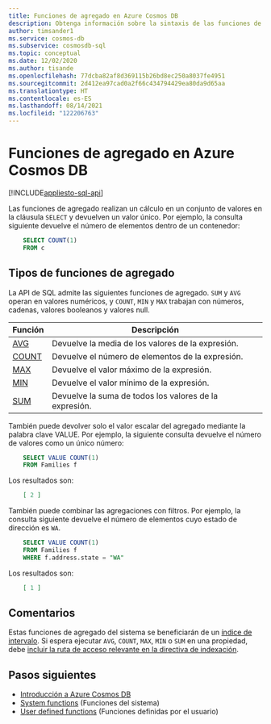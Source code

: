 ```yaml
---
title: Funciones de agregado en Azure Cosmos DB
description: Obtenga información sobre la sintaxis de las funciones de agregado de SQL, los tipos de funciones de agregado compatibles con Azure Cosmos DB.
author: timsander1
ms.service: cosmos-db
ms.subservice: cosmosdb-sql
ms.topic: conceptual
ms.date: 12/02/2020
ms.author: tisande
ms.openlocfilehash: 77dcba82af8d369115b26bd8ec250a8037fe4951
ms.sourcegitcommit: 2d412ea97cad0a2f66c434794429ea80da9d65aa
ms.translationtype: HT
ms.contentlocale: es-ES
ms.lasthandoff: 08/14/2021
ms.locfileid: "122206763"
---
```

# <a name="aggregate-functions-in-azure-cosmos-db"></a>Funciones de agregado en Azure Cosmos DB
[!INCLUDE[appliesto-sql-api](../includes/appliesto-sql-api.md)]

Las funciones de agregado realizan un cálculo en un conjunto de valores en la cláusula `SELECT` y devuelven un valor único. Por ejemplo, la consulta siguiente devuelve el número de elementos dentro de un contenedor:

```sql
    SELECT COUNT(1)
    FROM c
```

## <a name="types-of-aggregate-functions"></a>Tipos de funciones de agregado

La API de SQL admite las siguientes funciones de agregado. `SUM` y `AVG` operan en valores numéricos, y `COUNT`, `MIN` y `MAX` trabajan con números, cadenas, valores booleanos y valores null.

| Función | Descripción |
|-------|-------------|
| [AVG](sql-query-aggregate-avg.md) | Devuelve la media de los valores de la expresión. |
| [COUNT](sql-query-aggregate-count.md) | Devuelve el número de elementos de la expresión. |
| [MAX](sql-query-aggregate-max.md) | Devuelve el valor máximo de la expresión. |
| [MIN](sql-query-aggregate-min.md) | Devuelve el valor mínimo de la expresión. |
| [SUM](sql-query-aggregate-sum.md) | Devuelve la suma de todos los valores de la expresión. |


También puede devolver solo el valor escalar del agregado mediante la palabra clave VALUE. Por ejemplo, la siguiente consulta devuelve el número de valores como un único número:

```sql
    SELECT VALUE COUNT(1)
    FROM Families f
```

Los resultados son:

```json
    [ 2 ]
```

También puede combinar las agregaciones con filtros. Por ejemplo, la consulta siguiente devuelve el número de elementos cuyo estado de dirección es `WA`.

```sql
    SELECT VALUE COUNT(1)
    FROM Families f
    WHERE f.address.state = "WA"
```

Los resultados son:

```json
    [ 1 ]
```

## <a name="remarks"></a>Comentarios

Estas funciones de agregado del sistema se beneficiarán de un [índice de intervalo](../index-policy.md#includeexclude-strategy). Si espera ejecutar `AVG`, `COUNT`, `MAX`, `MIN` o `SUM` en una propiedad, debe [incluir la ruta de acceso relevante en la directiva de indexación](../index-policy.md#includeexclude-strategy).

## <a name="next-steps"></a>Pasos siguientes

- [Introducción a Azure Cosmos DB](../introduction.md)
- [System functions](sql-query-system-functions.md) (Funciones del sistema)
- [User defined functions](sql-query-udfs.md) (Funciones definidas por el usuario)